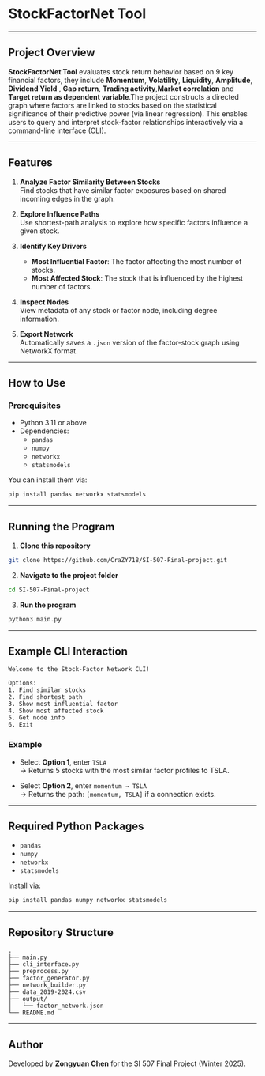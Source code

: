 # StockFactorNet Tool

---

## Project Overview

**StockFactorNet Tool** evaluates stock return behavior based on 9 key financial factors, they include **Momentum**, **Volatility**, **Liquidity**, **Amplitude**, **Dividend Yield** , **Gap return**, **Trading activity**,**Market correlation** and **Target return as dependent variable**.The project constructs a directed graph where factors are linked to stocks based on the statistical significance of their predictive power (via linear regression). This enables users to query and interpret stock-factor relationships interactively via a command-line interface (CLI).

---

## Features

1. **Analyze Factor Similarity Between Stocks**  
   Find stocks that have similar factor exposures based on shared incoming edges in the graph.

2. **Explore Influence Paths**  
   Use shortest-path analysis to explore how specific factors influence a given stock.

3. **Identify Key Drivers**  
   - **Most Influential Factor**: The factor affecting the most number of stocks.  
   - **Most Affected Stock**: The stock that is influenced by the highest number of factors.

4. **Inspect Nodes**  
   View metadata of any stock or factor node, including degree information.

5. **Export Network**  
   Automatically saves a `.json` version of the factor-stock graph using NetworkX format.

---

## How to Use

### Prerequisites

- Python 3.11 or above
- Dependencies:
  - `pandas`
  - `numpy`
  - `networkx`
  - `statsmodels`

You can install them via:

```bash
pip install pandas networkx statsmodels
```

---

## Running the Program

1. **Clone this repository**

```bash
git clone https://github.com/CraZY718/SI-507-Final-project.git
```

2. **Navigate to the project folder**

```bash
cd SI-507-Final-project
```

3. **Run the program**

```bash
python3 main.py
```

---

## Example CLI Interaction

```
Welcome to the Stock-Factor Network CLI!

Options:
1. Find similar stocks
2. Find shortest path
3. Show most influential factor
4. Show most affected stock
5. Get node info
6. Exit
```

### Example

- Select **Option 1**, enter `TSLA`  
  → Returns 5 stocks with the most similar factor profiles to TSLA.

- Select **Option 2**, enter `momentum → TSLA`  
  → Returns the path: `[momentum, TSLA]` if a connection exists.

---

## Required Python Packages

- `pandas`
- `numpy`
- `networkx`
- `statsmodels`

Install via:

```bash
pip install pandas numpy networkx statsmodels
```

---

## Repository Structure

```
.
├── main.py
├── cli_interface.py
├── preprocess.py
├── factor_generator.py
├── network_builder.py
├── data_2019-2024.csv
├── output/
│   └── factor_network.json
└── README.md
```

---

## Author

Developed by **Zongyuan Chen** for the SI 507 Final Project (Winter 2025).

